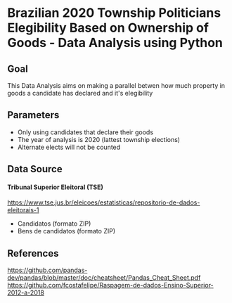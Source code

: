 # Brazilian 2020 Township Politicians Elegibility Based on Ownership of Goods - Data Analysis using Python

## Goal
This Data Analysis aims on making a parallel betwen how much property in goods a candidate has declared and it's elegibility


## Parameters
   - Only using candidates that declare their goods
   - The year of analysis is 2020 (lattest township elections)
   - Alternate elects will not be counted
   
## Data Source
#### Tribunal Superior Eleitoral (TSE)
https://www.tse.jus.br/eleicoes/estatisticas/repositorio-de-dados-eleitorais-1 
  - Candidatos (formato ZIP)
  - Bens de candidatos (formato ZIP)

## References
https://github.com/pandas-dev/pandas/blob/master/doc/cheatsheet/Pandas_Cheat_Sheet.pdf </br>
https://github.com/fcostafelipe/Raspagem-de-dados-Ensino-Superior-2012-a-2018
